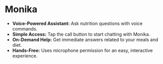 # Monika

- **Voice-Powered Assistant:** Ask nutrition questions with voice commands.
- **Simple Access:** Tap the call button to start chatting with Monika.
- **On-Demand Help:** Get immediate answers related to your meals and diet.
- **Hands-Free:** Uses microphone permission for an easy, interactive experience.
